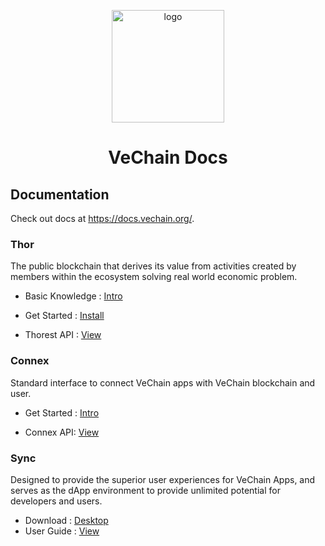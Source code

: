 <p align="center">
  <a href="https://docs.vechain.org/" target="_blank">
    <img width="180" src="https://raw.githubusercontent.com/vechain/docs/master/.vuepress/public/logo.png" alt="logo">
  </a>
</p>
<h1 align="center">VeChain Docs</h1>


## Documentation

Check out docs at https://docs.vechain.org/.

### Thor

The public blockchain that derives its value from activities created by members within the ecosystem solving real world economic problem.

- Basic Knowledge : [Intro](https://docs.vechain.org/thor/learn/introduction.html)

- Get Started : [Install](https://docs.vechain.org/thor/get-started/installation.html)

- Thorest API : [View](https://docs.vechain.org/thor/get-started/api.html)

### Connex

Standard interface to connect VeChain apps with VeChain blockchain and user.

- Get Started : [Intro](https://docs.vechain.org/connex/connex-intro.html)

- Connex API: [View](https://docs.vechain.org/connex/api.html)

### Sync
 
Designed to provide the superior user experiences for VeChain Apps, and serves as the dApp environment to provide unlimited potential for developers and users.

- Download : [Desktop](https://docs.vechain.org/sync/download-and-install.html)
- User Guide : [View](https://docs.vechain.org/sync/user-guide/wallet.html)
